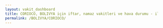 ```yaml
---
layout: vakit_dashboard
title: CORIOCO, BOLIVYA için iftar, namaz vakitleri ve hava durumu - ilçe/eyalet seç
permalink: /BOLIVYA/CORIOCO/
---
```


<script type="text/javascript">
  var GLOBAL_COUNTRY = 'BOLIVYA';
  var GLOBAL_CITY = 'CORIOCO';
  var GLOBAL_STATE = '';
  var lat = 72;
  var lon = 21;
</script>
